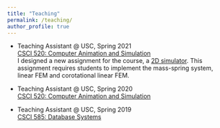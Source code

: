 ```yaml
---
title: "Teaching"
permalink: /teaching/
author_profile: true
---
```


* Teaching Assistant @ USC, Spring 2021<br/>
  [CSCI 520: Computer Animation and Simulation](http://barbic.usc.edu/cs520-s21/)<br/>
  I designed a new assignment for the course, a [2D simulator](http://barbic.usc.edu/cs520-s21/assign4/). This assignment requires students to implement the mass-spring system, linear FEM and corotational linear FEM.

* Teaching Assistant @ USC, Spring 2020<br/>
  [CSCI 520: Computer Animation and Simulation](http://barbic.usc.edu/cs520-s20/)

* Teaching Assistant @ USC, Spring 2019<br/>
  [CSCI 585: Database Systems](https://bytes.usc.edu/cs585/s19_data0AI2AGI4/home/index.html)
